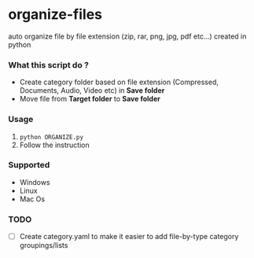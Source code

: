 # organize-files
auto organize file by file extension (zip, rar, png, jpg, pdf etc...) created in python

### What this script do ?
* Create category folder based on file extension (Compressed, Documents, Audio, Video etc) in **Save folder**
* Move file from **Target folder** to **Save folder** 

### Usage
1. `python ORGANIZE.py`
2.  Follow the instruction

### Supported
- Windows
- Linux
- Mac Os

### TODO
- [ ] Create category.yaml to make it easier to add file-by-type category groupings/lists 
